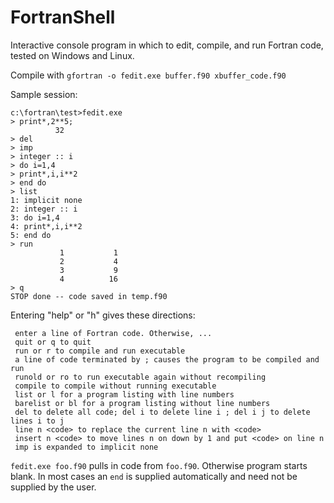 # FortranShell
Interactive console program in which to edit, compile, and run Fortran code, tested on Windows and Linux.

Compile with `gfortran -o fedit.exe buffer.f90 xbuffer_code.f90`

Sample session:

```
c:\fortran\test>fedit.exe
> print*,2**5;
          32
> del
> imp
> integer :: i
> do i=1,4
> print*,i,i**2
> end do
> list
1: implicit none
2: integer :: i
3: do i=1,4
4: print*,i,i**2
5: end do
> run
           1           1
           2           4
           3           9
           4          16
> q
STOP done -- code saved in temp.f90
```

Entering "help" or "h" gives these directions:
```
 enter a line of Fortran code. Otherwise, ...
 quit or q to quit
 run or r to compile and run executable
 a line of code terminated by ; causes the program to be compiled and run
 runold or ro to run executable again without recompiling
 compile to compile without running executable
 list or l for a program listing with line numbers
 barelist or bl for a program listing without line numbers
 del to delete all code; del i to delete line i ; del i j to delete lines i to j
 line n <code> to replace the current line n with <code>
 insert n <code> to move lines n on down by 1 and put <code> on line n
 imp is expanded to implicit none
```
`fedit.exe foo.f90` pulls in code from `foo.f90`. Otherwise program starts blank. In most cases
an ```end``` is supplied automatically and need not be supplied by the user.
